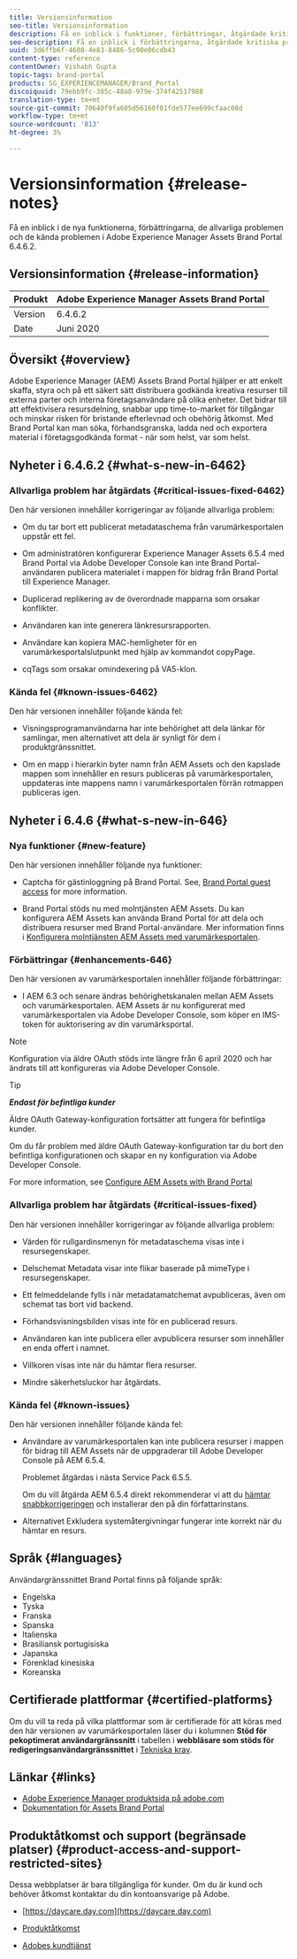 ```yaml
---
title: Versionsinformation
seo-title: Versionsinformation
description: Få en inblick i funktioner, förbättringar, åtgärdade kritiska problem och kända problem i Adobe Experience Manager Assets Brand Portal 6.4.6.2.
seo-description: Få en inblick i förbättringarna, åtgärdade kritiska problem och kända fel i Adobe Experience Manager Assets Brand Portal 6.4.6.2.
uuid: 3d6ffb6f-4608-4e83-8486-5c90e06cdb43
content-type: reference
contentOwner: Vishabh Gupta
topic-tags: brand-portal
products: SG_EXPERIENCEMANAGER/Brand_Portal
discoiquuid: 79ebb9fc-385c-48a8-979e-374f42517988
translation-type: tm+mt
source-git-commit: 70640f9fa605d56160f01fde577ee699cfaac08d
workflow-type: tm+mt
source-wordcount: '813'
ht-degree: 3%

---
```



# Versionsinformation {#release-notes}

Få en inblick i de nya funktionerna, förbättringarna, de allvarliga problemen och de kända problemen i Adobe Experience Manager Assets Brand Portal 6.4.6.2.

## Versionsinformation {#release-information}

| Produkt | Adobe Experience Manager Assets Brand Portal |
|---|---|
| Version | 6.4.6.2 |
| Date | Juni 2020 |

## Översikt {#overview}

Adobe Experience Manager (AEM) Assets Brand Portal hjälper er att enkelt skaffa, styra och på ett säkert sätt distribuera godkända kreativa resurser till externa parter och interna företagsanvändare på olika enheter. Det bidrar till att effektivisera resursdelning, snabbar upp time-to-market för tillgångar och minskar risken för bristande efterlevnad och obehörig åtkomst. Med Brand Portal kan man söka, förhandsgranska, ladda ned och exportera material i företagsgodkända format - när som helst, var som helst.

## Nyheter i 6.4.6.2 {#what-s-new-in-6462}

### Allvarliga problem har åtgärdats {#critical-issues-fixed-6462}

Den här versionen innehåller korrigeringar av följande allvarliga problem:

* Om du tar bort ett publicerat metadataschema från varumärkesportalen uppstår ett fel.

* Om administratören konfigurerar Experience Manager Assets 6.5.4 med Brand Portal via Adobe Developer Console kan inte Brand Portal-användaren publicera materialet i mappen för bidrag från Brand Portal till Experience Manager.

* Duplicerad replikering av de överordnade mapparna som orsakar konflikter.

* Användaren kan inte generera länkresursrapporten.

* Användare kan kopiera MAC-hemligheter för en varumärkesportalslutpunkt med hjälp av kommandot copyPage.

* cqTags som orsakar omindexering på VA5-klon.


### Kända fel {#known-issues-6462}

Den här versionen innehåller följande kända fel:

* Visningsprogramanvändarna har inte behörighet att dela länkar för samlingar, men alternativet att dela är synligt för dem i produktgränssnittet.

* Om en mapp i hierarkin byter namn från AEM Assets och den kapslade mappen som innehåller en resurs publiceras på varumärkesportalen, uppdateras inte mappens namn i varumärkesportalen förrän rotmappen publiceras igen.


## Nyheter i 6.4.6 {#what-s-new-in-646}

### Nya funktioner {#new-feature}

Den här versionen innehåller följande nya funktioner:

* Captcha för gästinloggning på Brand Portal. See, [Brand Portal guest access](../using/guest-access.md) for more information.

* Brand Portal stöds nu med molntjänsten AEM Assets. Du kan konfigurera AEM Assets kan använda Brand Portal för att dela och distribuera resurser med Brand Portal-användare.
Mer information finns i [Konfigurera molntjänsten AEM Assets med varumärkesportalen](https://docs.adobe.com/content/help/en/experience-manager-cloud-service/assets/brand-portal/configure-aem-assets-with-brand-portal.html).

### Förbättringar {#enhancements-646}

Den här versionen av varumärkesportalen innehåller följande förbättringar:

* I AEM 6.3 och senare ändras behörighetskanalen mellan AEM Assets och varumärkesportalen. AEM Assets är nu konfigurerat med varumärkesportalen via Adobe Developer Console, som köper en IMS-token för auktorisering av din varumärksportal.

>[!NOTE]
>
>Konfiguration via äldre OAuth stöds inte längre från 6 april 2020 och har ändrats till att konfigureras via Adobe Developer Console.

>[!TIP]
>
>***Endast för befintliga kunder***
>
>Äldre OAuth Gateway-konfiguration fortsätter att fungera för befintliga kunder.
>
>Om du får problem med äldre OAuth Gateway-konfiguration tar du bort den befintliga konfigurationen och skapar en ny konfiguration via Adobe Developer Console.

For more information, see [Configure AEM Assets with Brand Portal](configure-aem-assets-with-brand-portal.md)

### Allvarliga problem har åtgärdats {#critical-issues-fixed}

Den här versionen innehåller korrigeringar av följande allvarliga problem:

* Värden för rullgardinsmenyn för metadataschema visas inte i resursegenskaper.

* Delschemat Metadata visar inte flikar baserade på mimeType i resursegenskaper.

* Ett felmeddelande fylls i när metadatamatchemat avpubliceras, även om schemat tas bort vid backend.

* Förhandsvisningsbilden visas inte för en publicerad resurs.

* Användaren kan inte publicera eller avpublicera resurser som innehåller en enda offert i namnet.

* Villkoren visas inte när du hämtar flera resurser.

* Mindre säkerhetsluckor har åtgärdats.

### Kända fel {#known-issues}

Den här versionen innehåller följande kända fel:

* Användare av varumärkesportalen kan inte publicera resurser i mappen för bidrag till AEM Assets när de uppgraderar till Adobe Developer Console på AEM 6.5.4.

   Problemet åtgärdas i nästa Service Pack 6.5.5.

   Om du vill åtgärda AEM 6.5.4 direkt rekommenderar vi att du [hämtar snabbkorrigeringen](https://www.adobeaemcloud.com/content/marketplace/marketplaceProxy.html?packagePath=/content/companies/public/adobe/packages/cq650/hotfix/cq-6.5.0-hotfix-33041) och installerar den på din författarinstans.

* Alternativet Exkludera systemåtergivningar fungerar inte korrekt när du hämtar en resurs.


## Språk {#languages}

Användargränssnittet Brand Portal finns på följande språk:

* Engelska
* Tyska
* Franska
* Spanska
* Italienska
* Brasiliansk portugisiska
* Japanska
* Förenklad kinesiska
* Koreanska

## Certifierade plattformar {#certified-platforms}

Om du vill ta reda på vilka plattformar som är certifierade för att köras med den här versionen av varumärkesportalen läser du i kolumnen **Stöd för pekoptimerat användargränssnitt** i tabellen i **webbläsare som stöds för redigeringsanvändargränssnittet** i [Tekniska krav](https://helpx.adobe.com/experience-manager/6-4/sites/deploying/using/technical-requirements.html).

## Länkar {#links}

* [Adobe Experience Manager produktsida på adobe.com](http://www.adobe.com/in/marketing-cloud/experience-manager.html)
* [Dokumentation för Assets Brand Portal](https://helpx.adobe.com/se/experience-manager/brand-portal/user-guide.html)

## Produktåtkomst och support (begränsade platser) {#product-access-and-support-restricted-sites}

Dessa webbplatser är bara tillgängliga för kunder. Om du är kund och behöver åtkomst kontaktar du din kontoansvarige på Adobe.

* [https://daycare.day.com](https://daycare.day.com)

* [Produktåtkomst](https://login.marketing.adobe.com)

* [Adobes kundtjänst](https://helpx.adobe.com/contact.html)
